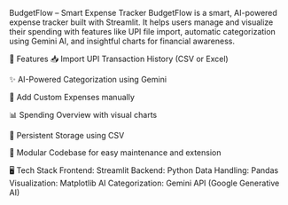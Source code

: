 BudgetFlow – Smart Expense Tracker
BudgetFlow is a smart, AI-powered expense tracker built with Streamlit. It helps users manage and visualize their spending with features like UPI file import, automatic categorization using Gemini AI, and insightful charts for financial awareness.

🚀 Features
📥 Import UPI Transaction History (CSV or Excel)

✨ AI-Powered Categorization using Gemini

📝 Add Custom Expenses manually

📊 Spending Overview with visual charts

💾 Persistent Storage using CSV

🧠 Modular Codebase for easy maintenance and extension

🖥️ Tech Stack
Frontend: Streamlit
Backend: Python
Data Handling: Pandas
Visualization: Matplotlib
AI Categorization: Gemini API (Google Generative AI)

